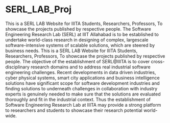 # SERL_LAB_Proj
This is a SERL LAB Website for IIITA Students, Researchers, Professors, To showcase the projects published by respective people.
The Software Engineering Research Lab (SERL) at IIIT Allahabad is to be established to undertake world-class research in designing of complex, largescale software-intensive systems of scalable solutions, which are steered by business needs.
This is a SERL LAB Website for IIITA Students, Researchers, Professors, To showcase the projects published by respective people.
The objective of the establishment of SERL@IIITA is to cover cross-disciplinary research domains and to address real industrial software engineering challenges. 
Recent developments in data driven industries, cyber physical systems, smart city applications and business intelligence solutions have significant scope for software development industries and finding solutions to underneath challenges in collaboration with industry experts is genuinely needed to make sure that the solutions are evaluated thoroughly and fit in the industrial context. 
Thus the establishment of Software Engineering Research Lab at IIITA may provide a strong platform to researchers and students to showcase their research potential world-wide.
